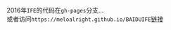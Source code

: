 2016年`IFE`的代码在`gh-pages`分支...  
或者访问`https://meloalright.github.io/BAIDUIFE`[链接](https://meloalright.github.io/BAIDUIFE)  